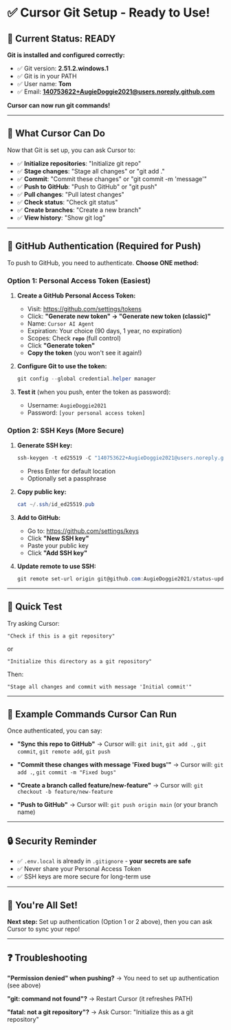 # ✅ Cursor Git Setup - Ready to Use!

## 🎉 Current Status: READY

**Git is installed and configured correctly:**
- ✅ Git version: **2.51.2.windows.1**
- ✅ Git is in your PATH
- ✅ User name: **Tom**
- ✅ Email: **140753622+AugieDoggie2021@users.noreply.github.com**

**Cursor can now run git commands!**

---

## 🚀 What Cursor Can Do

Now that Git is set up, you can ask Cursor to:

- ✅ **Initialize repositories**: "Initialize git repo"
- ✅ **Stage changes**: "Stage all changes" or "git add ."
- ✅ **Commit**: "Commit these changes" or "git commit -m 'message'"
- ✅ **Push to GitHub**: "Push to GitHub" or "git push"
- ✅ **Pull changes**: "Pull latest changes"
- ✅ **Check status**: "Check git status"
- ✅ **Create branches**: "Create a new branch"
- ✅ **View history**: "Show git log"

---

## 🔐 GitHub Authentication (Required for Push)

To push to GitHub, you need to authenticate. **Choose ONE method:**

### Option 1: Personal Access Token (Easiest)

1. **Create a GitHub Personal Access Token:**
   - Visit: https://github.com/settings/tokens
   - Click: **"Generate new token" → "Generate new token (classic)"**
   - Name: `Cursor AI Agent`
   - Expiration: Your choice (90 days, 1 year, no expiration)
   - Scopes: Check **`repo`** (full control)
   - Click **"Generate token"**
   - **Copy the token** (you won't see it again!)

2. **Configure Git to use the token:**
   ```powershell
   git config --global credential.helper manager
   ```

3. **Test it** (when you push, enter the token as password):
   - Username: `AugieDoggie2021`
   - Password: `[your personal access token]`

### Option 2: SSH Keys (More Secure)

1. **Generate SSH key:**
   ```powershell
   ssh-keygen -t ed25519 -C "140753622+AugieDoggie2021@users.noreply.github.com"
   ```
   - Press Enter for default location
   - Optionally set a passphrase

2. **Copy public key:**
   ```powershell
   cat ~/.ssh/id_ed25519.pub
   ```

3. **Add to GitHub:**
   - Go to: https://github.com/settings/keys
   - Click **"New SSH key"**
   - Paste your public key
   - Click **"Add SSH key"**

4. **Update remote to use SSH:**
   ```powershell
   git remote set-url origin git@github.com:AugieDoggie2021/status-update.git
   ```

---

## 🧪 Quick Test

Try asking Cursor:

```
"Check if this is a git repository"
```

or

```
"Initialize this directory as a git repository"
```

Then:

```
"Stage all changes and commit with message 'Initial commit'"
```

---

## 📝 Example Commands Cursor Can Run

Once authenticated, you can say:

- **"Sync this repo to GitHub"**
  → Cursor will: `git init`, `git add .`, `git commit`, `git remote add`, `git push`

- **"Commit these changes with message 'Fixed bugs'"**
  → Cursor will: `git add .`, `git commit -m "Fixed bugs"`

- **"Create a branch called feature/new-feature"**
  → Cursor will: `git checkout -b feature/new-feature`

- **"Push to GitHub"**
  → Cursor will: `git push origin main` (or your branch name)

---

## 🔒 Security Reminder

- ✅ `.env.local` is already in `.gitignore` - **your secrets are safe**
- ✅ Never share your Personal Access Token
- ✅ SSH keys are more secure for long-term use

---

## 🎯 You're All Set!

**Next step:** Set up authentication (Option 1 or 2 above), then you can ask Cursor to sync your repo!

---

## ❓ Troubleshooting

**"Permission denied" when pushing?**
→ You need to set up authentication (see above)

**"git: command not found"?**
→ Restart Cursor (it refreshes PATH)

**"fatal: not a git repository"?**
→ Ask Cursor: "Initialize this as a git repository"

